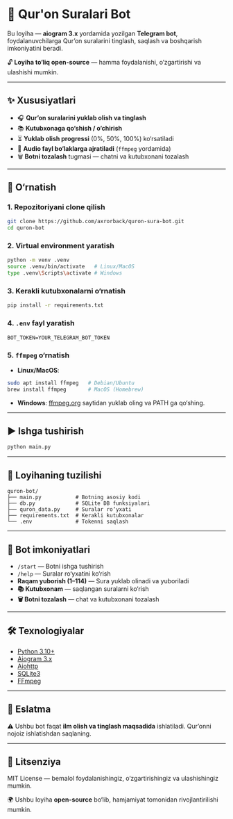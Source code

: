 # 📖 Qur'on Suralari Bot

Bu loyiha — **aiogram 3.x** yordamida yozilgan **Telegram bot**, foydalanuvchilarga Qur’on suralarini tinglash, saqlash va boshqarish imkoniyatini beradi.

🔓 **Loyiha to‘liq open-source** — hamma foydalanishi, o‘zgartirishi va ulashishi mumkin.

---

## ✨ Xususiyatlari

* 🎧 **Qur’on suralarini yuklab olish va tinglash**
* 📚 **Kutubxonaga qo‘shish / o‘chirish**
* ⏳ **Yuklab olish progressi** (0%, 50%, 100%) ko‘rsatiladi
* 🔄 **Audio fayl bo‘laklarga ajratiladi** (`ffmpeg` yordamida)
* 🗑 **Botni tozalash** tugmasi — chatni va kutubxonani tozalash

---

## 🚀 O‘rnatish

### 1. Repozitoriyani clone qilish

```bash
git clone https://github.com/axrorback/quron-sura-bot.git
cd quron-bot
```

### 2. Virtual environment yaratish

```bash
python -m venv .venv
source .venv/bin/activate   # Linux/MacOS
type .venv\Scripts\activate # Windows
```

### 3. Kerakli kutubxonalarni o‘rnatish

```bash
pip install -r requirements.txt
```

### 4. `.env` fayl yaratish

```
BOT_TOKEN=YOUR_TELEGRAM_BOT_TOKEN
```

### 5. `ffmpeg` o‘rnatish

* **Linux/MacOS**:

```bash
sudo apt install ffmpeg   # Debian/Ubuntu
brew install ffmpeg       # MacOS (Homebrew)
```

* **Windows**: [ffmpeg.org](https://ffmpeg.org/download.html) saytidan yuklab oling va PATH ga qo‘shing.

---

## ▶️ Ishga tushirish

```bash
python main.py
```

---

## 📂 Loyihaning tuzilishi

```
quron-bot/
├── main.py           # Botning asosiy kodi
├── db.py             # SQLite DB funksiyalari
├── quron_data.py     # Suralar ro‘yxati
├── requirements.txt  # Kerakli kutubxonalar
└── .env              # Tokenni saqlash
```

---

## 📸 Bot imkoniyatlari

* `/start` — Botni ishga tushirish
* `/help` — Suralar ro‘yxatini ko‘rish
* **Raqam yuborish (1–114)** — Sura yuklab olinadi va yuboriladi
* **📚 Kutubxonam** — saqlangan suralarni ko‘rish
* **🗑 Botni tozalash** — chat va kutubxonani tozalash

---

## 🛠 Texnologiyalar

* [Python 3.10+](https://www.python.org/)
* [Aiogram 3.x](https://docs.aiogram.dev/)
* [Aiohttp](https://docs.aiohttp.org/)
* [SQLite3](https://www.sqlite.org/)
* [FFmpeg](https://ffmpeg.org/)

---

## 🤲 Eslatma

⚠️ Ushbu bot faqat **ilm olish va tinglash maqsadida** ishlatiladi. Qur’onni nojoiz ishlatishdan saqlaning.

---

## 📜 Litsenziya

MIT License — bemalol foydalanishingiz, o‘zgartirishingiz va ulashishingiz mumkin.

🌍 Ushbu loyiha **open-source** bo‘lib, hamjamiyat tomonidan rivojlantirilishi mumkin.
